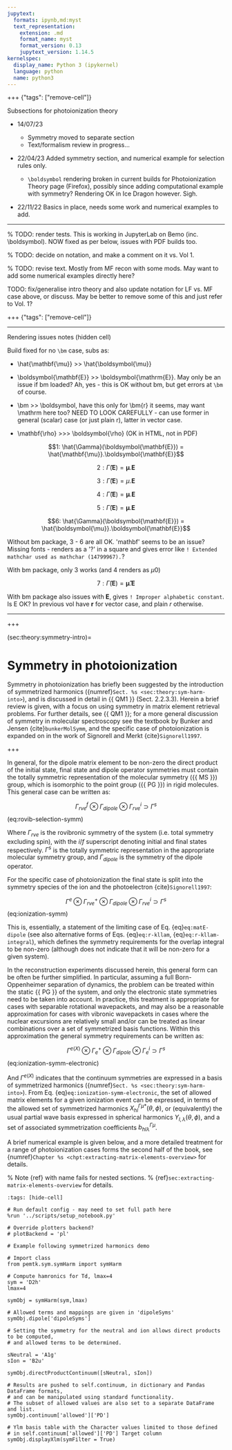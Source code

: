 ```yaml
---
jupytext:
  formats: ipynb,md:myst
  text_representation:
    extension: .md
    format_name: myst
    format_version: 0.13
    jupytext_version: 1.14.5
kernelspec:
  display_name: Python 3 (ipykernel)
  language: python
  name: python3
---
```


+++ {"tags": ["remove-cell"]}

Subsections for photoionization theory

- 14/07/23 
    - Symmetry moved to separate section
    - Text/formalism review in progress...
    
- 22/04/23 Added symmetry section, and numerical example for selection rules only.
   - `\boldsymbol` rendering broken in current builds for Photoionization Theory page (Firefox), possibly since adding computational example with symmetry? Rendering OK in Ice Dragon however. Sigh.
- 22/11/22 Basics in place, needs some work and numerical examples to add.

---

% TODO: render tests. This is working in JupyterLab on Bemo (inc. \boldsymbol). NOW fixed as per below, issues with PDF builds too.

% TODO: decide on notation, and make a comment on it vs. Vol 1.

% TODO: revise text. Mostly from MF recon with some mods. May want to add some numerical examples directly here?

TODO: fix/generalise intro theory and also update notation for LF vs. MF case above, or discuss. May be better to remove some of this and just refer to Vol. 1?

+++ {"tags": ["remove-cell"]}

---

Rendering issues notes (hidden cell)

Build fixed for no `\bm` case, subs as:

- \hat{\mathbf{\mu}} >> \hat{\boldsymbol{\mu}}

- \boldsymbol{\mathbf{E}} >> \boldsymbol{\mathrm{E}}. May only be an issue if bm loaded? Ah, yes - this is OK without bm, but get errors at `\bm` of course.

- \bm >> \boldsymbol, have this only for \bm{r} it seems, may want \mathrm here too? NEED TO LOOK CAREFULLY - can use former in general (scalar) case (or just plain r), latter in vector case.

- \mathbf{\rho} >>> \boldsymbol{\rho} (OK in HTML, not in PDF)

$$1: \hat{\Gamma}(\boldsymbol{\mathbf{E}}) = \hat{\mathbf{\mu}}.\boldsymbol{\mathbf{E}}$$

$$2: \hat{\Gamma}(\boldsymbol{\mathbf{E}}) = \mathbf{\mu}.\boldsymbol{\mathbf{E}}$$

$$3: \hat{\Gamma}(\boldsymbol{\mathbf{E}}) = \mu.\boldsymbol{\mathbf{E}}$$

$$4: \hat{\Gamma}(\boldsymbol{\mathbf{E}}) = \bm{\mu}.\boldsymbol{\mathbf{E}}$$

$$5: \hat{\Gamma}(\boldsymbol{\mathbf{E}}) = \boldsymbol{\mu}.\boldsymbol{\mathbf{E}}$$

$$6: \hat{\Gamma}(\boldsymbol{\mathbf{E}}) = \hat{\boldsymbol{\mu}}.\boldsymbol{\mathbf{E}}$$

Without bm package, 3 - 6 are all OK. 'mathbf' seems to be an issue?  Missing fonts - renders as a '?' in a square and gives error like `! Extended mathchar used as mathchar (14799967).`?

With bm package, only 3 works (and 4 renders as $\mu0$)

$$7: \hat{\Gamma}(\boldsymbol{\mathbf{E}}) = \mathbf{\hat{\mu}}.\boldsymbol{\mathbf{E}}$$

With bm package also issues with $\boldsymbol{\mathbf{E}}$, gives `! Improper alphabetic constant`. Is $\boldsymbol{\mathrm{E}}$ OK? In previous vol have $\mathbf{r}$ for vector case, and plain $r$ otherwise.

---

+++

(sec:theory:symmetry-intro)=
# Symmetry in photoionization

Symmetry in photoionization has briefly been suggested by the introduction of symmetrized harmonics ({numref}`Sect. %s <sec:theory:sym-harm-into>`), and is discussed in detail in {{ QM1 }} (Sect. 2.2.3.3). Herein a brief review is given, with a focus on using symmetry in matrix element retrieval problems. For further details, see {{ QM1 }}; for a more general discussion of symmetry in molecular spectroscopy see the textbook by  Bunker and Jensen {cite}`bunkerMolSymm`, and the specific case of photoionization is expanded on in the work of Signorell and Merkt {cite}`Signorell1997`.

+++

In general, for the dipole matrix element to be non-zero the direct product of the initial state, final state and dipole operator symmetries must contain the totally symmetric representation of the molecular symmetry ({{ MS }}) group, which is isomorphic to the point group ({{ PG }}) in rigid molecules. This general case can be written as:

$$
\Gamma_{rve}^{f}\otimes\Gamma_{dipole}\otimes\Gamma_{rve}^{i}\supset\Gamma^{s}
$$ (eq:rovib-selection-symm)

Where $\Gamma_{rve}$ is the rovibronic symmetry of the system (i.e. total symmetry excluding spin), with the $i/f$ superscript denoting
initial and final states respectively. $\Gamma^{s}$ is the totally symmetric representation in the appropriate molecular symmetry group,
and $\Gamma_{dipole}$ is the symmetry of the dipole operator.

For the specific case of photoionization the final state is split into the symmetry species of the ion and the photoelectron {cite}`Signorell1997`:

$$
\Gamma^{e}\otimes\Gamma_{rve}^{+}\otimes\Gamma_{dipole}\otimes\Gamma_{rve}^{i}\supset\Gamma^{s}
$$ (eq:ionization-symm)

This is, essentially, a statement of the limiting case of Eq. {eq}`eq:matE-dipole` (see also alternative forms of Eqs. {eq}`eq:r-kllam`, {eq}`eq:r-kllam-integral`), which defines the symmetry requirements for the overlap integral to be non-zero (although does not indicate that it will be non-zero for a given system).

In the reconstruction experiments discussed herein, this general form can be often be further simplified. In particular, assuming a full Born-Oppenheimer separation of dynamics, the problem can be treated within the static {{ PG }} of the system, and only the electronic state symmetries need to be taken into account. In practice, this treatment is appropriate for cases with separable rotational wavepackets, and may also be a reasonable approximation for cases with vibronic wavepackets in cases where the nuclear excursions are relatively small and/or can be treated as linear combinations over a set of symmetrized basis functions. Within this approximation the general symmetry requirements can be written as:

$$
\Gamma^{e(X)}\otimes\Gamma_{e}^{+}\otimes\Gamma_{dipole}\otimes\Gamma_{e}^{i}\supset\Gamma^{s}
$$ (eq:ionization-symm-electronic)

And $\Gamma^{e(X)}$ indicates that the continuum symmetries are expressed in a basis of symmetrized harmonics ({numref}`Sect. %s <sec:theory:sym-harm-into>`). From Eq. {eq}`eq:ionization-symm-electronic`, the set of allowed matrix elements for a given ionization event can be expressed, in terms of the allowed set of symmetrized harmonics $X_{hl}^{\Gamma\mu*}(\theta,\phi)$, or (equivalently) the usual partial wave basis expressed in spherical harmonics $Y_{l,\lambda}(\theta,\phi)$, and a set of associated symmetrization coefficients $b_{hl\lambda}^{\Gamma\mu}$.

A brief numerical example is given below, and a more detailed treatment for a range of photoionization cases forms the second half of the book, see {numref}`Chapter %s <chpt:extracting-matrix-elements-overview>` for details.

% Note {ref} with name fails for nested sections.
% {ref}`sec:extracting-matrix-elements-overview` for details.

```{code-cell} ipython3
:tags: [hide-cell]

# Run default config - may need to set full path here
%run '../scripts/setup_notebook.py'

# Override plotters backend?
# plotBackend = 'pl'
```

```{code-cell} ipython3
# Example following symmetrized harmonics demo

# Import class
from pemtk.sym.symHarm import symHarm

# Compute hamronics for Td, lmax=4
sym = 'D2h'
lmax=4

symObj = symHarm(sym,lmax)

# Allowed terms and mappings are given in 'dipoleSyms'
symObj.dipole['dipoleSyms']
```

```{code-cell} ipython3
# Setting the symmetry for the neutral and ion allows direct products to be computed, 
# and allowed terms to be determined.

sNeutral = 'A1g'
sIon = 'B2u'

symObj.directProductContinuum([sNeutral, sIon])

# Results are pushed to self.continuum, in dictionary and Pandas DataFrame formats, 
# and can be manipulated using standard functionality.
# The subset of allowed values are also set to a separate DataFrame and list.
symObj.continuum['allowed']['PD']
```

```{code-cell} ipython3
# Ylm basis table with the Character values limited to those defined 
# in self.continuum['allowed']['PD'] Target column
symObj.displayXlm(symFilter = True)  
```

```{code-cell} ipython3

```
